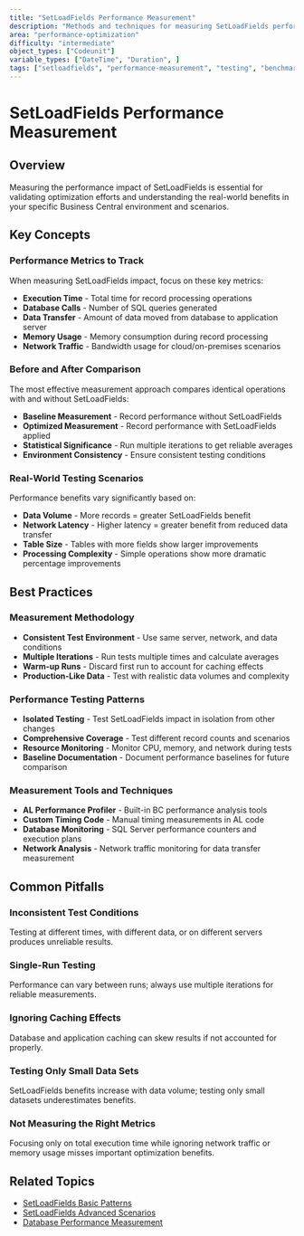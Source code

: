 ```yaml
---
title: "SetLoadFields Performance Measurement"
description: "Methods and techniques for measuring SetLoadFields performance impact in AL"
area: "performance-optimization"
difficulty: "intermediate"
object_types: ["Codeunit"]
variable_types: ["DateTime", "Duration", ]
tags: ["setloadfields", "performance-measurement", "testing", "benchmarking", "optimization"]
---
```


# SetLoadFields Performance Measurement

## Overview
Measuring the performance impact of SetLoadFields is essential for validating optimization efforts and understanding the real-world benefits in your specific Business Central environment and scenarios.

## Key Concepts

### Performance Metrics to Track
When measuring SetLoadFields impact, focus on these key metrics:
- **Execution Time** - Total time for record processing operations
- **Database Calls** - Number of SQL queries generated
- **Data Transfer** - Amount of data moved from database to application server
- **Memory Usage** - Memory consumption during record processing
- **Network Traffic** - Bandwidth usage for cloud/on-premises scenarios

### Before and After Comparison
The most effective measurement approach compares identical operations with and without SetLoadFields:
- **Baseline Measurement** - Record performance without SetLoadFields
- **Optimized Measurement** - Record performance with SetLoadFields applied
- **Statistical Significance** - Run multiple iterations to get reliable averages
- **Environment Consistency** - Ensure consistent testing conditions

### Real-World Testing Scenarios
Performance benefits vary significantly based on:
- **Data Volume** - More records = greater SetLoadFields benefit
- **Network Latency** - Higher latency = greater benefit from reduced data transfer
- **Table Size** - Tables with more fields show larger improvements
- **Processing Complexity** - Simple operations show more dramatic percentage improvements

## Best Practices

### Measurement Methodology
- **Consistent Test Environment** - Use same server, network, and data conditions
- **Multiple Iterations** - Run tests multiple times and calculate averages
- **Warm-up Runs** - Discard first run to account for caching effects
- **Production-Like Data** - Test with realistic data volumes and complexity

### Performance Testing Patterns
- **Isolated Testing** - Test SetLoadFields impact in isolation from other changes
- **Comprehensive Coverage** - Test different record counts and scenarios
- **Resource Monitoring** - Monitor CPU, memory, and network during tests
- **Baseline Documentation** - Document performance baselines for future comparison

### Measurement Tools and Techniques
- **AL Performance Profiler** - Built-in BC performance analysis tools
- **Custom Timing Code** - Manual timing measurements in AL code
- **Database Monitoring** - SQL Server performance counters and execution plans
- **Network Analysis** - Network traffic monitoring for data transfer measurement

## Common Pitfalls

### Inconsistent Test Conditions
Testing at different times, with different data, or on different servers produces unreliable results.

### Single-Run Testing
Performance can vary between runs; always use multiple iterations for reliable measurements.

### Ignoring Caching Effects
Database and application caching can skew results if not accounted for properly.

### Testing Only Small Data Sets
SetLoadFields benefits increase with data volume; testing only small datasets underestimates benefits.

### Not Measuring the Right Metrics
Focusing only on total execution time while ignoring network traffic or memory usage misses important optimization benefits.

## Related Topics
- [SetLoadFields Basic Patterns](setloadfields-basic-patterns.md)
- [SetLoadFields Advanced Scenarios](setloadfields-advanced-scenarios.md)
- [Database Performance Measurement](database-performance-measurement.md)
